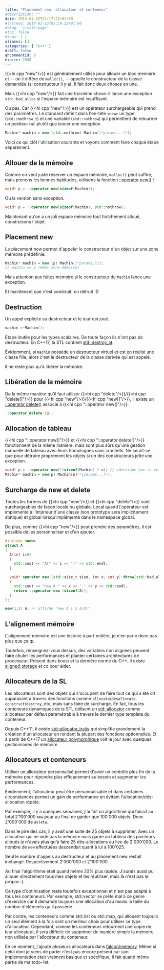 ```yaml
---
title: "Placement new, allocateur et conteneur"
#description: ""
date: 2013-04-22T22:17:22+01:00
#lastmod: 2018-02-13T03:19:22+01:00
#slug: "a-site-page"
#toc: false
#tags: [ ]
aliases: []
categories: [ "c++" ]
draft: false
ghcommentid: 0
expire: 2038
---
```


{{<hi cpp "new"/>}} est généralement utilisé pour allouer un bloc mémoire et -- où il diffère de `malloc()`, -- appelle le constructeur de la classe demandée (si constructeur il y a). Il fait donc deux choses en une.

Mais {{<hi cpp "new"/>}} fait une troisième chose: il lance une exception `std::bad_alloc` si l'espace mémoire est insuffisant.

Ou pas. Car {{<hi cpp "new"/>}} est un opérateur surchargeable qui prend des paramètres. Le standard définit dans l'en-tête `<new>` un type (`std::nothrow_t`) et une variable (`std::nothrow`) qui permettent de retourner un pointeur nul plutôt que lancer une exception.

```cpp
Machin* machin = new (std::nothrow) Machin(/*params...*/);
```

Voici ce qui clôt l'utilisation courante et voyons comment faire chaque étape séparément.


## Allouer de la mémoire

Comme on veut juste réserver un espace mémoire, `malloc()` peut suffire, mais prenons les bonnes habitudes, utilisons la fonction [::operator new()](http://en.cppreference.com/w/cpp/memory/new/operator_new) !

```cpp
void* p = ::operator new(sizeof(Machin));
```

Ou la version sans exception.

```cpp
void* p = ::operator new(sizeof(Machin), std::nothrow);
```

Maintenant qu'on a un joli espace mémoire tout fraîchement alloué, construisons l'objet.

## Placement new

Le placement new permet d'appeler le constructeur d'un objet sur une zone mémoire prédéfinie.

```cpp
Machin* machin = new (p) Machin(/*params…*/);
// machin == p (même zone mémoire)
```

Mais attention aux fuites mémoire si le constructeur de `Machin` lance une exception.

Et maintenant que c'est construit, on détruit :D

## Destruction

Un appel explicite au destructeur et le tour est joué.

```cpp
machin->~Machin();
```

Étape inutile pour les types scalaires. De toute façon ils n'ont pas de destructeur. En C++17, la STL contient [std::destroy_at](http://en.cppreference.com/w/cpp/memory/destroy_at).

Évidemment, si `machin` possède un destructeur virtuel et est en réalité une classe fille, alors c'est le destructeur de la classe dérivée qui est appelé.

Il ne reste plus qu'à libérer la mémoire.

## Libération de la mémoire

De la même manière qu'il faut utiliser {{<hi cpp "delete"/>}}/{{<hi cpp "delete[]"/>}} pour {{<hi cpp "new"/>}}/{{<hi cpp "new[]"/>}}, il existe un [::operator delete()](http://en.cppreference.com/w/cpp/memory/new/operator_delete) associé à {{<hi cpp "::operator new()"/>}}.

```cpp
::operator delete (p);
```

## Allocation de tableau

{{<hi cpp "::operator new[]"/>}} et {{<hi cpp "::operator delete[]"/>}} fonctionnent de la même manière, mais sont plus sûrs qu'une gestion manuelle de tableau avec leurs homologues sans crochets. Ne serait-ce que pour détruire proprement les objets si un des constructeurs jette une exception.

```cpp
void* p = ::operator new[](sizeof(Machin) * n); // identique que la version sans crochet
Machin* machin = new(p) Machin[n]/*{params...}*/;
```

## Surcharge de new et delete

Toutes les formes de {{<hi cpp "new"/>}} et {{<hi cpp "delete"/>}} sont surchargeables de façon locale ou globale. Local quand l'opérateur est implémenté à l'intérieur d'une classe (son prototype sera implicitement statique) et global lorsqu'implémenté dans le namespace global.

De plus, comme {{<hi cpp "new"/>}} peut prendre des paramètres, il est possible de les personnaliser et d'en ajouter.

```cpp
#include <new>
struct A
{
  A(int i=0)
  {
    std::cout << "A(" << i << ")" << std::endl;
  }

  void* operator new (std::size_t size, int x, int y) throw(std::bad_alloc)
  {
    std::cout << "new A " << x << ' ' << y << std::endl;
    return ::operator new (sizeof(A));
  }
};

new(1,2) A; // affiche "new A 1 2 A(0)"
```

## L'alignement mémoire

L'alignement mémoire est une histoire à part entière, je n'en parle donc pas plus que ça :p.

Toutefois, renseignez-vous dessus, des variables non alignées peuvent faire chuter les performances et planter certaines architectures de processeur.
Présent dans boost et la dernière norme du C++, il existe [aligned_storage](http://en.cppreference.com/w/cpp/types/aligned_storage) et co pour aider.

## Allocateurs de la SL

Les allocateurs sont des objets qui s'occupent de faire tout ce qui a été dit auparavant à travers des fonctions comme `allocate`/`desallocate`, `construct`/`destroy`, etc, mais sans faire de surcharge. En fait, tous les conteneurs dynamiques de la STL utilisent un [std::allocator](http://en.cppreference.com/w/cpp/memory/allocator) comme allocateur par défaut paramétrable à travers le dernier type template du conteneur.

Depuis C++11, il existe [std::allocator_traits](http://en.cppreference.com/w/cpp/memory/allocator_traits) qui simplifie grandement la création d'un allocateur en rendant la plupart des fonctions optionnelles.
Et à partir de C++17 un [allocateur polymorphique](http://en.cppreference.com/w/cpp/header/memory_resource) voit le jour avec quelques gestionnaires de mémoire.

## Allocateurs et conteneurs

Utiliser un allocateur personnalisé permet d'avoir un contrôle plus fin de la mémoire pour répondre plus efficacement au besoin et augmenter les performances.

Évidemment, l'allocateur peut être personnalisable et dans certaines circonstances permet un gain de performance en évitant l'allocation/dés-allocation répété.

Par exemple, il y a quelques semaines, j'ai fait un algorithme qui faisait au total 2'100'000 `new` pour au final ne garder que 100'000 objets. Donc 2'000'000 de `delete`.

Dans le pire des cas, il y avait une suite de 25 objets à supprimer. Avec un allocateur qui ne vide pas la mémoire mais garde un tableau des pointeurs alloués je n'avais plus qu'à faire 25 dés-allocations au lieu de 2'000'000. Le nombre de `new` effectuées descendait quant à lui à 100'025.

Seul le nombre d'appels au destructeur et au placement new restait inchangé. Respectivement 2'000'000 et 2'100'000.

Au final l'algorithme était quand même 30% plus rapide. J'aurais aussi pu allouer directement tous mes objets et les réutiliser, mais là n'est pas le propos :).

Ce type d'optimisation reste toutefois exceptionnel et n'est pas adapté à tous les conteneurs. Par exemple, std::vector se prête mal à ce genre d'exercice car il demande toujours une allocation d'au moins la taille du nombre d'éléments qu'il possède.

Par contre, les conteneurs comme std::list ou std::map, qui allouent toujours un seul élément à la fois sont un meilleur choix pour utiliser ce type d'allocateur.
Cependant, comme les conteneurs retournent une copie de leur allocateur, il sera difficile de supprimer de manière simple la mémoire non utilisée par l'allocateur du conteneur.

En ce moment, j'ajoute plusieurs allocateurs dans [falcon/memory](https://github.com/jonathanpoelen/falcon/tree/master/falcon/memory). Même si celui dont je viens de parler n'est pas encore présent car son implémentation était vraiment basique et spécifique, il fait quand même partie de ma todo-list.
